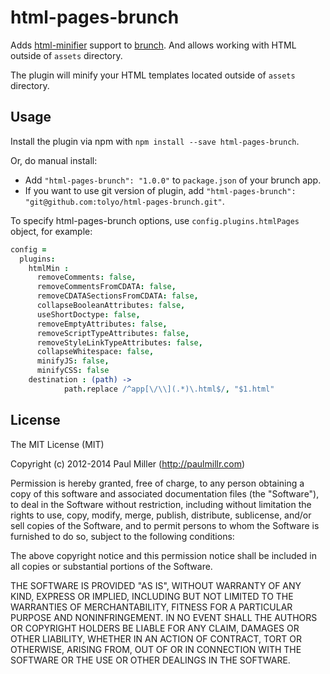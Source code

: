 # html-pages-brunch
Adds [html-minifier](https://github.com/kangax/html-minifier) support to
[brunch](http://brunch.io). And allows working with HTML outside of `assets` directory.

The plugin will minify your HTML templates located outside of `assets` directory.

## Usage
Install the plugin via npm with `npm install --save html-pages-brunch`.

Or, do manual install:

* Add `"html-pages-brunch": "1.0.0"` to `package.json` of your brunch app.
* If you want to use git version of plugin, add
`"html-pages-brunch": "git@github.com:tolyo/html-pages-brunch.git"`.

To specify html-pages-brunch options, use `config.plugins.htmlPages` object,
for example:

```coffeescript
config =
  plugins:
    htmlMin :
      removeComments: false,
      removeCommentsFromCDATA: false,
      removeCDATASectionsFromCDATA: false,
      collapseBooleanAttributes: false,
      useShortDoctype: false,
      removeEmptyAttributes: false,
      removeScriptTypeAttributes: false,
      removeStyleLinkTypeAttributes: false,
      collapseWhitespace: false,
      minifyJS: false,
      minifyCSS: false
    destination : (path) ->
            path.replace /^app[\/\\](.*)\.html$/, "$1.html"
```

## License

The MIT License (MIT)

Copyright (c) 2012-2014 Paul Miller (http://paulmillr.com)

Permission is hereby granted, free of charge, to any person obtaining a copy
of this software and associated documentation files (the "Software"), to deal
in the Software without restriction, including without limitation the rights
to use, copy, modify, merge, publish, distribute, sublicense, and/or sell
copies of the Software, and to permit persons to whom the Software is
furnished to do so, subject to the following conditions:

The above copyright notice and this permission notice shall be included in
all copies or substantial portions of the Software.

THE SOFTWARE IS PROVIDED "AS IS", WITHOUT WARRANTY OF ANY KIND, EXPRESS OR
IMPLIED, INCLUDING BUT NOT LIMITED TO THE WARRANTIES OF MERCHANTABILITY,
FITNESS FOR A PARTICULAR PURPOSE AND NONINFRINGEMENT. IN NO EVENT SHALL THE
AUTHORS OR COPYRIGHT HOLDERS BE LIABLE FOR ANY CLAIM, DAMAGES OR OTHER
LIABILITY, WHETHER IN AN ACTION OF CONTRACT, TORT OR OTHERWISE, ARISING FROM,
OUT OF OR IN CONNECTION WITH THE SOFTWARE OR THE USE OR OTHER DEALINGS IN
THE SOFTWARE.